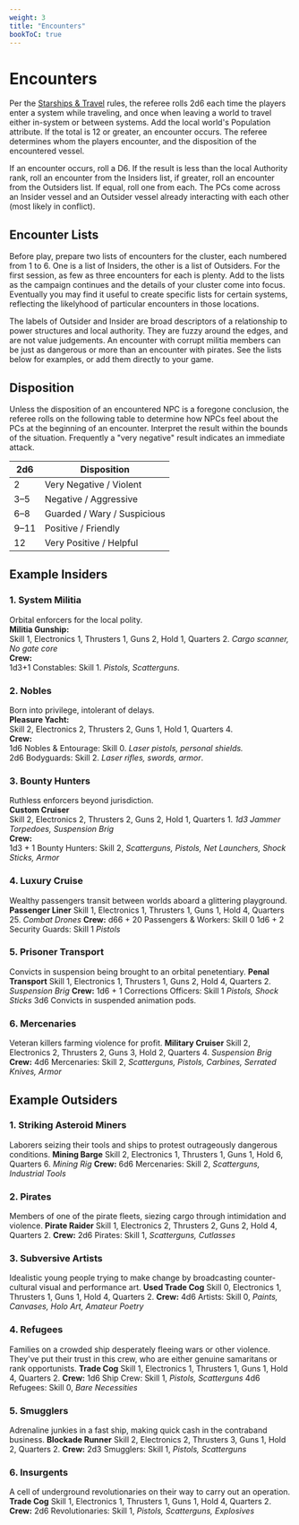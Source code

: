 ```yaml
---
weight: 3
title: "Encounters"
bookToC: true
---
```


# Encounters

Per the [Starships & Travel](/chapters/Rules-for-Play/starships-travel) rules, the referee rolls 2d6 each time the players enter a system while traveling, and once when leaving a world to travel either in-system or between systems. Add the local world's Population attribute. If the total is 12 or greater, an encounter occurs. The referee determines whom the players encounter, and the disposition of the encountered vessel.

If an encounter occurs, roll a D6. If the result is less than the local Authority rank, roll an encounter from the Insiders list, if greater, roll an encounter from the Outsiders list. If equal, roll one from each. The PCs come across an Insider vessel and an Outsider vessel already interacting with each other (most likely in conflict).

## Encounter Lists
Before play, prepare two lists of encounters for the cluster, each numbered from 1 to 6. One is a list of Insiders, the other is a list of Outsiders. For the first session, as few as three encounters for each is plenty. Add to the lists as the campaign continues and the details of your cluster come into focus. Eventually you may find it useful to create specific lists for certain systems, reflecting the likelyhood of particular encounters in those locations.

The labels of Outsider and Insider are broad descriptors of a relationship to power structures and local authority. They are fuzzy around the edges, and are not value judgements. An encounter with corrupt militia members can be just as dangerous or more than an encounter with pirates. See the lists below for examples, or add them directly to your game.

## Disposition
Unless the disposition of an encountered NPC is a foregone conclusion, the referee rolls on the following table to determine how NPCs feel about the PCs at the beginning of an encounter. Interpret the result within the bounds of the situation. Frequently a "very negative" result indicates an immediate attack.

| 2d6 | Disposition |
|-----|-------------|
| 2 | Very Negative / Violent |
| 3–5 | Negative / Aggressive |
| 6–8 | Guarded / Wary / Suspicious |
| 9–11 | Positive / Friendly |
| 12 | Very Positive / Helpful |

## Example Insiders
### 1. System Militia
Orbital enforcers for the local polity.\
**Militia Gunship:**\
Skill 1, Electronics 1, Thrusters 1, Guns 2, Hold 1, Quarters 2. *Cargo scanner, No gate core*  
**Crew:**\
1d3+1 Constables: Skill 1. *Pistols, Scatterguns*.


### 2. Nobles
Born into privilege, intolerant of delays.\
**Pleasure Yacht:**\
Skill 2, Electronics 2, Thrusters 2, Guns 1, Hold 1, Quarters 4.\
**Crew:**\
1d6 Nobles & Entourage: Skill 0. *Laser pistols, personal shields.*\
2d6 Bodyguards: Skill 2. *Laser rifles, swords, armor*.

### 3. Bounty Hunters
Ruthless enforcers beyond jurisdiction.\
**Custom Cruiser**\
Skill 2, Electronics 2, Thrusters 2, Guns 2, Hold 1, Quarters 1. *1d3 Jammer Torpedoes, Suspension Brig*\
**Crew:**\
1d3 + 1 Bounty Hunters: Skill 2, *Scatterguns, Pistols, Net Launchers, Shock Sticks, Armor*

### 4. Luxury Cruise
Wealthy passengers transit between worlds aboard a glittering playground. 
**Passenger Liner**
Skill 1, Electronics 1, Thrusters 1, Guns 1, Hold 4, Quarters 25. *Combat Drones*
**Crew:**
d66 + 20 Passengers & Workers: Skill 0
1d6 + 2 Security Guards: Skill 1 *Pistols*

### 5. Prisoner Transport
Convicts in suspension being brought to an orbital penetentiary. 
**Penal Transport**
Skill 1, Electronics 1, Thrusters 1, Guns 2, Hold 4, Quarters 2. *Suspension Brig*
**Crew:**
1d6 + 1 Corrections Officers: Skill 1 *Pistols, Shock Sticks*
3d6 Convicts in suspended animation pods.

### 6. Mercenaries
Veteran killers farming violence for profit. 
**Military Cruiser**
Skill 2, Electronics 2, Thrusters 2, Guns 3, Hold 2, Quarters 4. *Suspension Brig*
**Crew:**
4d6 Mercenaries: Skill 2, *Scatterguns, Pistols, Carbines, Serrated Knives, Armor*


## Example Outsiders
### 1. Striking Asteroid Miners
Laborers seizing their tools and ships to protest outrageously dangerous conditions.
**Mining Barge**
Skill 2, Electronics 1, Thrusters 1, Guns 1, Hold 6, Quarters 6. *Mining Rig*
**Crew:**
6d6 Mercenaries: Skill 2, *Scatterguns, Industrial Tools*

### 2. Pirates
Members of one of the pirate fleets, siezing cargo through intimidation and violence.
**Pirate Raider**
Skill 1, Electronics 2, Thrusters 2, Guns 2, Hold 4, Quarters 2.
**Crew:**
2d6 Pirates: Skill 1, *Scatterguns, Cutlasses*

### 3. Subversive Artists
Idealistic young people trying to make change by broadcasting counter-cultural visual and performance art.
**Used Trade Cog**
Skill 0, Electronics 1, Thrusters 1, Guns 1, Hold 4, Quarters 2.
**Crew:**
4d6 Artists: Skill 0, *Paints, Canvases, Holo Art, Amateur Poetry*

### 4. Refugees
Families on a crowded ship desperately fleeing wars or other violence. They've put their trust in this crew, who are either genuine samaritans or rank opportunists.
**Trade Cog**
Skill 1, Electronics 1, Thrusters 1, Guns 1, Hold 4, Quarters 2.
**Crew:**
1d6 Ship Crew: Skill 1, *Pistols, Scatterguns*
4d6 Refugees: Skill 0, *Bare Necessities*

### 5. Smugglers
Adrenaline junkies in a fast ship, making quick cash in the contraband business.
**Blockade Runner**
Skill 2, Electronics 2, Thrusters 3, Guns 1, Hold 2, Quarters 2.
**Crew:**
2d3 Smugglers: Skill 1, *Pistols, Scatterguns*

### 6. Insurgents
A cell of underground revolutionaries on their way to carry out an operation.
**Trade Cog**
Skill 1, Electronics 1, Thrusters 1, Guns 1, Hold 4, Quarters 2.
**Crew:**
2d6 Revolutionaries: Skill 1, *Pistols, Scatterguns, Explosives*

